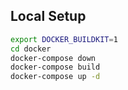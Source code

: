 ## Local Setup

```bash
export DOCKER_BUILDKIT=1
cd docker
docker-compose down
docker-compose build
docker-compose up -d
```